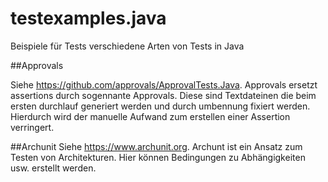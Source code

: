# testexamples.java

Beispiele für Tests verschiedene Arten von Tests in Java

##Approvals

Siehe https://github.com/approvals/ApprovalTests.Java. Approvals ersetzt assertions durch sogennante Approvals. Diese sind Textdateinen die beim ersten durchlauf generiert werden und durch umbennung fixiert werden. Hierdurch wird der manuelle Aufwand zum erstellen einer Assertion verringert.

##Archunit
Siehe https://www.archunit.org.
Archunt ist ein Ansatz zum Testen von Architekturen. Hier können Bedingungen zu Abhängigkeiten usw. erstellt werden.